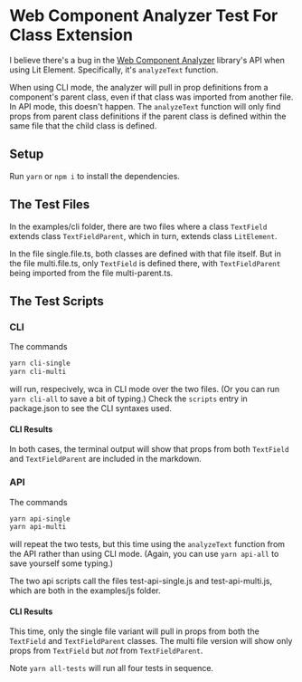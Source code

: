 # Web Component Analyzer Test For Class Extension

I believe there's a bug in the [Web Component Analyzer](https://github.com/runem/web-component-analyzer) library's API when using Lit Element.  Specifically, it's `analyzeText` function.

When using CLI mode, the analyzer will pull in prop definitions from a component's parent class, even if that class was imported from another file.   In API mode, this doesn't happen.  The `analyzeText` function will only find props from parent class definitions if the parent class is defined within the same file that the child class is defined.

## Setup
Run `yarn` or `npm i` to install the dependencies.

## The Test Files

In the examples/cli folder, there are two files where a class `TextField` extends class `TextFieldParent`, which in turn, extends class `LitElement`.

In the file single.file.ts, both classes are defined with that file itself.   But in the file multi.file.ts, only `TextField` is defined there, with `TextFieldParent` being imported from the file multi-parent.ts.

## The Test Scripts

### CLI

The commands
```bash
yarn cli-single
yarn cli-multi
```

will run, respecively, wca in CLI mode over the two files.   (Or you can run `yarn cli-all` to save a bit of typing.)  Check the `scripts` entry in package.json to see the CLI syntaxes used.

#### CLI Results
In both cases, the terminal output will show that props from both `TextField` and `TextFieldParent` are included in the markdown.

### API
The commands
```bash
yarn api-single
yarn api-multi
```

will repeat the two tests, but this time using the `analyzeText` function from the API rather than using CLI mode.   (Again, you can use `yarn api-all` to save yourself some typing.)

The two api scripts call the files test-api-single.js and test-api-multi.js, which are both in the examples/js folder.  

#### CLI Results
This time, only the single file variant will pull in props from both the `TextField` and `TextFieldParent` classes.  The multi file version will show only props from `TextField` but _not_ from `TextFieldParent`.


Note `yarn all-tests` will run all four tests in sequence.